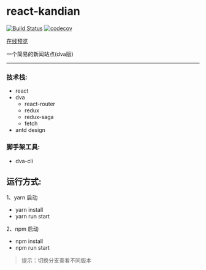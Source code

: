 # react-kandian

[![Build Status](https://travis-ci.org/yhlben/react-kandian.svg?branch=master)](https://travis-ci.org/yhlben/react-kandian)
[![codecov](https://codecov.io/gh/yhlben/react-kandian/branch/master/graph/badge.svg)](https://codecov.io/gh/yhlben/react-kandian)

[在线预览](http://yinhengli.com)  

一个简易的新闻站点(dva版)

---

### 技术栈:

- react
- dva
  - react-router
  - redux
  - redux-saga
  - fetch
- antd design  

### 脚手架工具:

- dva-cli  

## 运行方式:

1、yarn 启动  
  - yarn install
  - yarn run start  
  
2、npm 启动  
  - npm install
  - npm run start
  
> 提示：切换分支查看不同版本
